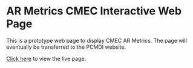 # AR Metrics CMEC Interactive Web Page
This is a prototype web page to display CMEC AR Metrics. The page will eventually be transferred to the PCMDI website.

[Click here](https://kristinchang3.github.io/AR_metrics_cmec/) to view the live page.

